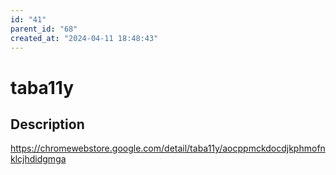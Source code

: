 ```yaml
---
id: "41"
parent_id: "68"
created_at: "2024-04-11 18:48:43"
---
```


# taba11y

## Description

<https://chromewebstore.google.com/detail/taba11y/aocppmckdocdjkphmofnklcjhdidgmga>